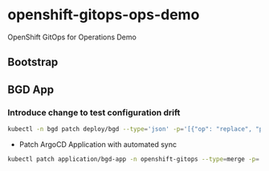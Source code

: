 # openshift-gitops-ops-demo
OpenShift GitOps for Operations Demo

## Bootstrap

## BGD App

### Introduce change to test configuration drift

```bash
kubectl -n bgd patch deploy/bgd --type='json' -p='[{"op": "replace", "path": "/spec/template/spec/containers/0/env/0/value", "value":"green"}]'
```

- Patch ArgoCD Application with automated sync

```bash
kubectl patch application/bgd-app -n openshift-gitops --type=merge -p='{"spec":{"syncPolicy":{"automated":{"prune":true,"selfHeal":true}}}}'
```
